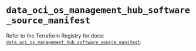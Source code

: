 # `data_oci_os_management_hub_software_source_manifest`

Refer to the Terraform Registry for docs: [`data_oci_os_management_hub_software_source_manifest`](https://registry.terraform.io/providers/hashicorp/oci/7.19.0/docs/data-sources/os_management_hub_software_source_manifest).
